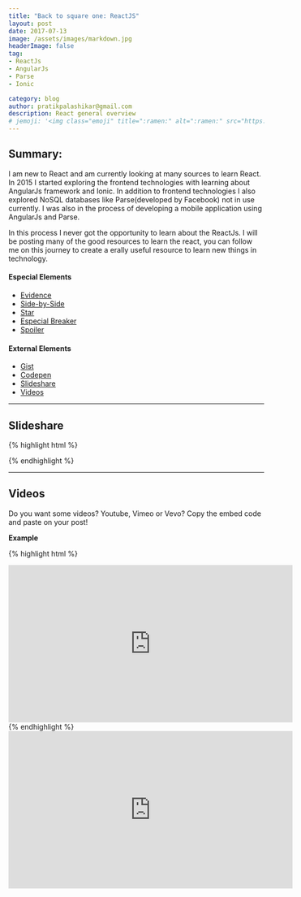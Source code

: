 ```yaml
---
title: "Back to square one: ReactJS"
layout: post
date: 2017-07-13 
image: /assets/images/markdown.jpg
headerImage: false
tag:
- ReactJs
- AngularJs
- Parse
- Ionic

category: blog
author: pratikpalashikar@gmail.com
description: React general overview
# jemoji: '<img class="emoji" title=":ramen:" alt=":ramen:" src="https://assets.github.com/images/icons/emoji/unicode/1f35c.png" height="20" width="20" align="absmiddle">'
---
```


## Summary:
I am new to React and am currently looking at many sources to learn React. In 2015 I started exploring the frontend technologies with learning about AngularJs framework and Ionic. In addition to frontend technologies 
I also explored NoSQL databases like Parse(developed by Facebook) not in use currently. I was also in the process of developing a mobile application using AngularJs and Parse.

In this process I never got the opportunity to learn about the ReactJs. I will be posting many of the good resources to learn the react, you can follow me on this journey to create a erally useful resource to learn new things in technology.   

#### Especial Elements
- [Evidence](#evidence)
- [Side-by-Side](#side-by-side)
- [Star](#star)
- [Especial Breaker](#especial-breaker)
- [Spoiler](#spoiler)

#### External Elements
- [Gist](#gist)
- [Codepen](#codepen)
- [Slideshare](#slideshare)
- [Videos](#videos)

---

## Slideshare

{% highlight html %}
<script async class="speakerdeck-embed" data-id="44129b9054c901328b89221e99b278fe" data-ratio="1.33333333333333" src="//speakerdeck.com/assets/embed.js"></script>
{% endhighlight %}

<script async class="speakerdeck-embed" data-id="44129b9054c901328b89221e99b278fe" data-ratio="1.33333333333333" src="//speakerdeck.com/assets/embed.js"></script>

---

## Videos

Do you want some videos? Youtube, Vimeo or Vevo? Copy the embed code and paste on your post!

**Example**

{% highlight html %}
<iframe width="560" height="310" src="https://www.youtube.com/embed/r7XhWUDj-Ts" frameborder="0" allowfullscreen></iframe>
{% endhighlight %}

<iframe width="560" height="310" src="https://www.youtube.com/embed/r7XhWUDj-Ts" frameborder="0" allowfullscreen></iframe>

[1]: http://daringfireball.net/projects/markdown/
[2]: http://www.fileformat.info/info/unicode/char/2163/index.htm
[3]: http://www.markitdown.net/
[4]: http://daringfireball.net/projects/markdown/basics
[5]: http://daringfireball.net/projects/markdown/syntax
[6]: http://kune.fr/wp-content/uploads/2013/10/ghost-blog.jpg
